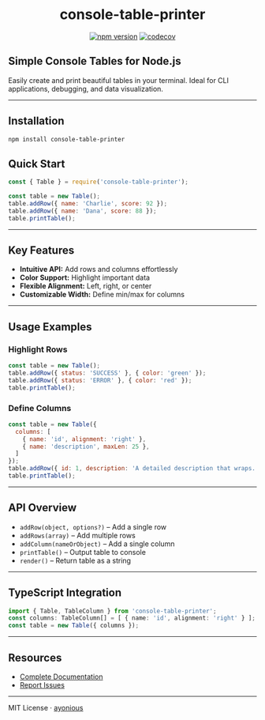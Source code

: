 <h1 align="center">console-table-printer</h1>
<p align="center">
  <a href="https://badge.fury.io/js/console-table-printer"><img alt="npm version" src="https://badge.fury.io/js/console-table-printer.svg"></a>
  <a href="https://codecov.io/gh/ayonious/console-table-printer"><img alt="codecov" src="https://codecov.io/gh/ayonious/console-table-printer/branch/master/graph/badge.svg"></a>
</p>

## Simple Console Tables for Node.js

Easily create and print beautiful tables in your terminal. Ideal for CLI applications, debugging, and data visualization.

---

## Installation

```bash
npm install console-table-printer
```

## Quick Start

```js
const { Table } = require('console-table-printer');

const table = new Table();
table.addRow({ name: 'Charlie', score: 92 });
table.addRow({ name: 'Dana', score: 88 });
table.printTable();
```

---

## Key Features

- **Intuitive API:** Add rows and columns effortlessly
- **Color Support:** Highlight important data
- **Flexible Alignment:** Left, right, or center
- **Customizable Width:** Define min/max for columns

---

## Usage Examples

### Highlight Rows
```js
const table = new Table();
table.addRow({ status: 'SUCCESS' }, { color: 'green' });
table.addRow({ status: 'ERROR' }, { color: 'red' });
table.printTable();
```

### Define Columns
```js
const table = new Table({
  columns: [
    { name: 'id', alignment: 'right' },
    { name: 'description', maxLen: 25 },
  ]
});
table.addRow({ id: 1, description: 'A detailed description that wraps.' });
table.printTable();
```

---

## API Overview

- `addRow(object, options?)` – Add a single row
- `addRows(array)` – Add multiple rows
- `addColumn(nameOrObject)` – Add a single column
- `printTable()` – Output table to console
- `render()` – Return table as a string

---

## TypeScript Integration

```ts
import { Table, TableColumn } from 'console-table-printer';
const columns: TableColumn[] = [ { name: 'id', alignment: 'right' } ];
const table = new Table({ columns });
```

---

## Resources

- [Complete Documentation](https://console-table.netlify.app/docs)
- [Report Issues](https://github.com/ayonious/console-table-printer/issues)

---

MIT License · [ayonious](https://github.com/ayonious) 